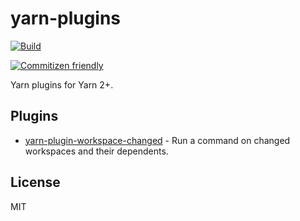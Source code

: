 # yarn-plugins

[![Build](https://github.com/crushjz/yarn-plugins/actions/workflows/main.yml/badge.svg)](https://github.com/crushjz/yarn-plugins/actions/workflows/main.yml)

[![Commitizen friendly](https://img.shields.io/badge/commitizen-friendly-brightgreen.svg)](http://commitizen.github.io/cz-cli/)

Yarn plugins for Yarn 2+.

## Plugins

- [yarn-plugin-workspace-changed](packages/workspace-changed) - Run a command on changed workspaces and their dependents.

## License

MIT
